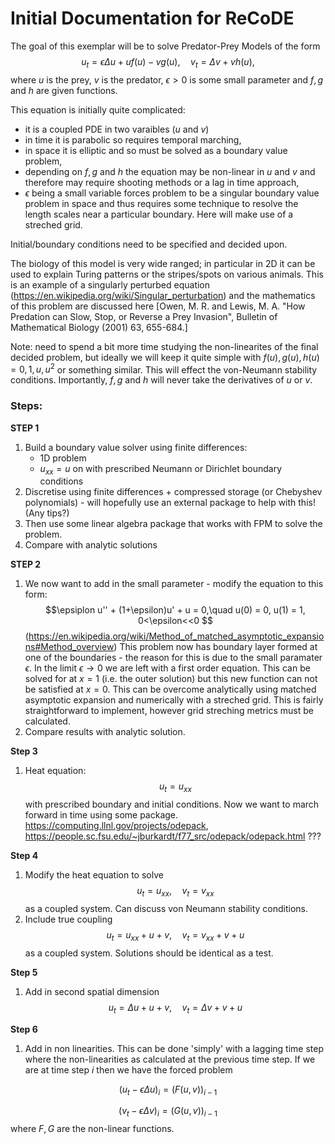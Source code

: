 # Initial Documentation for ReCoDE

The goal of this exemplar will be to solve Predator-Prey Models of the form
$$u_t = \epsilon \Delta u + uf(u) - vg(u), \quad v_t =  \Delta v + vh(u), $$
where $u$ is the prey, $v$ is the predator, $\epsilon >0$ is some small parameter and $f,g$ and $h$ are given functions. 

This equation is initially quite complicated: 

  - it is a coupled PDE in two varaibles ($u$ and $v$)
  - in time it is parabolic so requires temporal marching,
  - in space it is elliptic and so must be solved as a boundary value problem,
  - depending on $f,g$ and $h$ the equation may be non-linear in $u$ and $v$ and therefore may require shooting methods or a lag in time approach,
  - $\epsilon$ being a small variable forces problem to be a singular boundary value problem in space and thus requires some technique to resolve the length scales near a particular boundary. Here will make use of a streched grid.

Initial/boundary conditions need to be specified and decided upon. 

The biology of this model is very wide ranged; in particular in 2D it can be used to explain Turing patterns or the stripes/spots on various animals. This is an example of a singularly perturbed equation (https://en.wikipedia.org/wiki/Singular_perturbation) and the mathematics of this problem are discussed here [Owen, M. R. and Lewis, M. A. "How Predation can Slow, Stop, or Reverse a Prey Invasion", Bulletin of Mathematical Biology (2001) 63, 655-684.] 

Note: need to spend a bit more time studying the non-linearites of the final decided problem, but ideally we will keep it quite simple with $f(u),g(u),h(u) = 0,1,u,u^2$ or something similar. This will effect the von-Neumann stability conditions. Importantly, $f,g$ and $h$ will never take the derivatives of $u$ or $v$.


### Steps: 

**STEP 1**
1. Build a boundary value solver using finite differences:
   - 1D problem
   - $u_{xx} = u$ on with prescribed Neumann or Dirichlet boundary conditions
2. Discretise using finite differences + compressed storage (or Chebyshev polynomials) - will hopefully use an external package to help with this! (Any tips?) 
3. Then use some linear algebra package that works with FPM to solve the problem.
4. Compare with analytic solutions

**STEP 2**
1. We now want to add in the small parameter - modify the equation to this form:
   $$\epsiplon u'' + (1+\epsilon)u' + u = 0,\quad u(0) = 0, u(1) = 1, 0<\epsilon<<0 $$
   (https://en.wikipedia.org/wiki/Method_of_matched_asymptotic_expansions#Method_overview)
This problem now has boundary layer formed at one of the boundaries - the reason for this is due to the small paramater $\epsilon$. In the limit $\epsilon\rightarrow 0$ we are left with a first order equation. This can be solved for at $x=1$ (i.e. the outer solution) but this new function can not be satisfied at $x=0$. This can be overcome analytically using matched asymptotic expansion and numerically with a streched grid.
This is fairly straightforward to implement, however grid streching metrics must be calculated.
2. Compare results with analytic solution.

**Step 3** 
1. Heat equation:
  $$u_t = u_{xx}$$ with prescribed boundary and initial conditions. 
 Now we want to march forward in time using some package.
https://computing.llnl.gov/projects/odepack, https://people.sc.fsu.edu/~jburkardt/f77_src/odepack/odepack.html ???

**Step 4** 
1. Modify the heat equation to solve
  $$u_t = u_{xx},\quad v_t = v_{xx} $$
as a coupled system. Can discuss von Neumann stability conditions.
2. Include true coupling
  $$u_t = u_{xx} +u+v ,\quad v_t = v_{xx}+v+u$$
as a coupled system. Solutions should be identical as a test.

**Step 5** 
1. Add in second spatial dimension
    $$u_t = \Delta u +u+v ,\quad v_t = \Delta v +v+u$$

**Step 6**
1. Add in non linearities. This can be done 'simply' with a lagging time step where the non-linearities as calculated at the previous time step. If we are at time step $i$ then we have the forced problem

$${(u_t - \epsilon \Delta u)}_{i} = (F(u,v)) _{i-1}$$

$${(v_t - \epsilon \Delta v)}_{i} = (G(u,v)) _{i-1}$$
where $F,G$ are the non-linear functions. 


 








